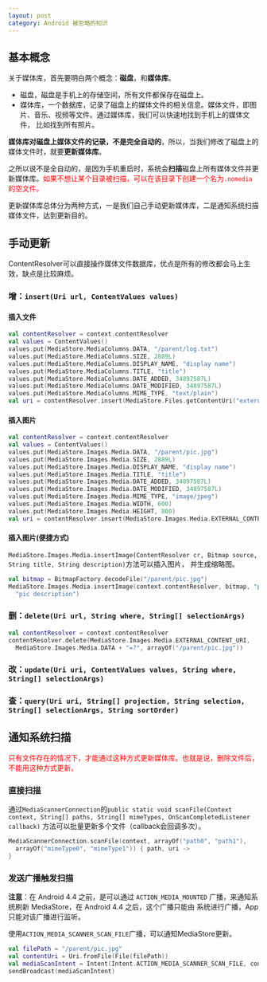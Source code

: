 ```yaml
---
layout: post
category: Android 被忽略的知识
---
```


## 基本概念


关于媒体库，首先要明白两个概念：**磁盘**，和**媒体库**。

- 磁盘，磁盘是手机上的存储空间，所有文件都保存在磁盘上。
- 媒体库，一个数据库，记录了磁盘上的媒体文件的相关信息。媒体文件，即图片、音乐、视频等文件。通过媒体库，我们可以快速地找到手机上的媒体文件，
比如找到所有照片。

**媒体库对磁盘上媒体文件的记录，不是完全自动的**，所以，当我们修改了磁盘上的媒体文件时，就要**更新媒体库**。

之所以说不是全自动的，是因为手机重启时，系统会**扫描**磁盘上所有媒体文件并更新媒体库。<span style="color:red;">如果不想让某个目录被扫描，可以在该目录下创建一个名为`.nomedia`的空文件。</span>

更新媒体库总体分为两种方式，一是我们自己手动更新媒体库，二是通知系统扫描媒体文件，达到更新目的。

## 手动更新
ContentResolver可以直接操作媒体文件数据库，优点是所有的修改都会马上生效，缺点是比较麻烦。
### 增：`insert(Uri url, ContentValues values)`

#### 插入文件
```kotlin
val contentResolver = context.contentResolver
val values = ContentValues()
values.put(MediaStore.MediaColumns.DATA, "/parent/log.txt")
values.put(MediaStore.MediaColumns.SIZE, 2889L)
values.put(MediaStore.MediaColumns.DISPLAY_NAME, "display name")
values.put(MediaStore.MediaColumns.TITLE, "title")
values.put(MediaStore.MediaColumns.DATE_ADDED, 34897587L)
values.put(MediaStore.MediaColumns.DATE_MODIFIED, 34897587L)
values.put(MediaStore.MediaColumns.MIME_TYPE, "text/plain")
val uri = contentResolver.insert(MediaStore.Files.getContentUri("external"), values)
```

#### 插入图片
```kotlin
val contentResolver = context.contentResolver
val values = ContentValues()
values.put(MediaStore.Images.Media.DATA, "/parent/pic.jpg")
values.put(MediaStore.Images.Media.SIZE, 2889L)
values.put(MediaStore.Images.Media.DISPLAY_NAME, "display name")
values.put(MediaStore.Images.Media.TITLE, "title")
values.put(MediaStore.Images.Media.DATE_ADDED, 34897587L)
values.put(MediaStore.Images.Media.DATE_MODIFIED, 34897587L)
values.put(MediaStore.Images.Media.MIME_TYPE, "image/jpeg")
values.put(MediaStore.Images.Media.WIDTH, 600)
values.put(MediaStore.Images.Media.HEIGHT, 800)
val uri = contentResolver.insert(MediaStore.Images.Media.EXTERNAL_CONTENT_URI, values)
```

#### 插入图片(便捷方式)
`MediaStore.Images.Media.insertImage(ContentResolver cr, Bitmap source, String title, String description)`方法可以插入图片，
并生成缩略图。

```kotlin
val bitmap = BitmapFactory.decodeFile("/parent/pic.jpg")
MediaStore.Images.Media.insertImage(context.contentResolver, bitmap, "pic title",
  "pic description")
```


### 删：`delete(Uri url, String where, String[] selectionArgs)`
```kotlin
val contentResolver = context.contentResolver
contentResolver.delete(MediaStore.Images.Media.EXTERNAL_CONTENT_URI,
  MediaStore.Images.Media.DATA + "=?", arrayOf("/parent/pic.jpg"))
```


### 改：`update(Uri uri, ContentValues values, String where, String[] selectionArgs)`

### 查：`query(Uri uri, String[] projection, String selection, String[] selectionArgs, String sortOrder)`



## 通知系统扫描
<span style="color: red;">只有文件存在的情况下，才能通过这种方式更新媒体库。也就是说，删除文件后，不能用这种方式更新。</span>
### 直接扫描
通过`MediaScannerConnection`的`public static void scanFile(Context context, String[] paths, String[] mimeTypes, OnScanCompletedListener callback)`
方法可以批量更新多个文件（callback会回调多次）。
```kotlin
MediaScannerConnection.scanFile(context, arrayOf("path0", "path1"),
  arrayOf("mimeType0", "mimeType1")) { path, uri ->
}
```
### 发送广播触发扫描
**注意**：在 Android 4.4 之前，是可以通过 `ACTION_MEDIA_MOUNTED` 广播，来通知系统刷新 MediaStore，在 Android 4.4 之后，这个广播只能由
系统进行广播，App 只能对该广播进行监听。

使用`ACTION_MEDIA_SCANNER_SCAN_FILE`广播，可以通知MediaStore更新。

```kotlin
val filePath = "/parent/pic.jpg"
val contentUri = Uri.fromFile(File(filePath))
val mediaScanIntent = Intent(Intent.ACTION_MEDIA_SCANNER_SCAN_FILE, contentUri)
sendBroadcast(mediaScanIntent)
```
